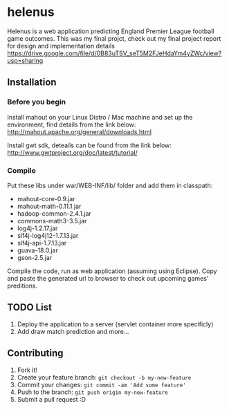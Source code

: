 # helenus

Helenus is a web application predicting England Premier League football game outcomes. 
This was my final projct, check out my final project report for design and implementation details
https://drive.google.com/file/d/0B83uTSV_seT5M2FJeHdaYm4yZWc/view?usp=sharing

## Installation

### Before you begin

Install mahout on your Linux Distro / Mac machine and set up the environment, find details from the link below: 
http://mahout.apache.org/general/downloads.html

Install gwt sdk, deteails can be found from the link below:
http://www.gwtproject.org/doc/latest/tutorial/

### Compile

Put these libs under war/WEB-INF/lib/ folder and add them in classpath:
 - mahout-core-0.9.jar
 - mahout-math-0.11.1.jar
 - hadoop-common-2.4.1.jar
 - commons-math3-3.5.jar
 - log4j-1.2.17.jar
 - slf4j-log4j12-1.7.13.jar
 - slf4j-api-1.7.13.jar
 - guava-18.0.jar
 - gson-2.5.jar
 
Compile the code, run as web application (assuming using Eclipse).
Copy and paste the generated url to browser to check out upcoming games' preditions. 

## TODO List
1. Deploy the application to a server (servlet container more specificly)
2. Add draw match prediction
and more...


## Contributing

1. Fork it!
2. Create your feature branch: `git checkout -b my-new-feature`
3. Commit your changes: `git commit -am 'Add some feature'`
4. Push to the branch: `git push origin my-new-feature`
5. Submit a pull request :D
